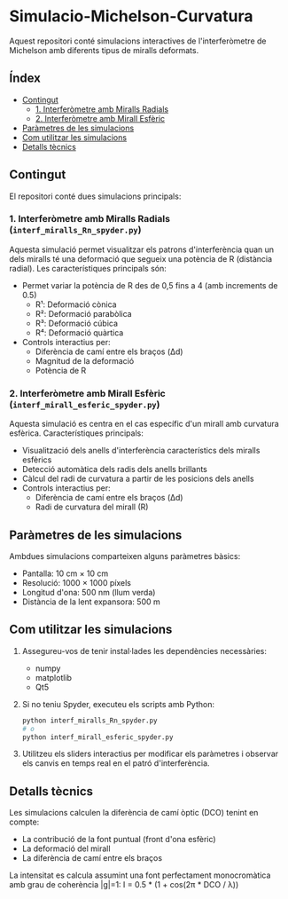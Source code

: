 # Simulacio-Michelson-Curvatura

Aquest repositori conté simulacions interactives de l'interferòmetre de Michelson amb diferents tipus de miralls deformats.

## Índex

- [Contingut](#contingut)
  - [1. Interferòmetre amb Miralls Radials](#1-interferòmetre-amb-miralls-radials-interf_miralls_rn_spyderpy)
  - [2. Interferòmetre amb Mirall Esfèric](#2-interferòmetre-amb-mirall-esfèric-interf_mirall_esferic_spyderpy)
- [Paràmetres de les simulacions](#paràmetres-de-les-simulacions)
- [Com utilitzar les simulacions](#com-utilitzar-les-simulacions)
- [Detalls tècnics](#detalls-tècnics)

## Contingut

El repositori conté dues simulacions principals:

### 1. Interferòmetre amb Miralls Radials (`interf_miralls_Rn_spyder.py`)

Aquesta simulació permet visualitzar els patrons d'interferència quan un dels miralls té una deformació que segueix una potència de R (distància radial). Les característiques principals són:

- Permet variar la potència de R des de 0,5 fins a 4 (amb increments de 0.5)
  - R¹: Deformació cònica
  - R²: Deformació parabòlica
  - R³: Deformació cúbica
  - R⁴: Deformació quàrtica
- Controls interactius per:
  - Diferència de camí entre els braços (Δd)
  - Magnitud de la deformació
  - Potència de R

### 2. Interferòmetre amb Mirall Esfèric (`interf_mirall_esferic_spyder.py`)

Aquesta simulació es centra en el cas específic d'un mirall amb curvatura esfèrica. Característiques principals:

- Visualització dels anells d'interferència característics dels miralls esfèrics
- Detecció automàtica dels radis dels anells brillants
- Càlcul del radi de curvatura a partir de les posicions dels anells
- Controls interactius per:
  - Diferència de camí entre els braços (Δd)
  - Radi de curvatura del mirall (R)

## Paràmetres de les simulacions

Ambdues simulacions comparteixen alguns paràmetres bàsics:
- Pantalla: 10 cm × 10 cm
- Resolució: 1000 × 1000 píxels
- Longitud d'ona: 500 nm (llum verda)
- Distància de la lent expansora: 500 m

## Com utilitzar les simulacions

1. Assegureu-vos de tenir instal·lades les dependències necessàries:
   - numpy
   - matplotlib
   - Qt5

2. Si no teniu Spyder, executeu els scripts amb Python:
   ```bash
   python interf_miralls_Rn_spyder.py
   # o
   python interf_mirall_esferic_spyder.py
   ```

3. Utilitzeu els sliders interactius per modificar els paràmetres i observar els canvis en temps real en el patró d'interferència.

## Detalls tècnics

Les simulacions calculen la diferència de camí òptic (DCO) tenint en compte:
- La contribució de la font puntual (front d'ona esfèric)
- La deformació del mirall
- La diferència de camí entre els braços

La intensitat es calcula assumint una font perfectament monocromàtica amb grau de coherència |g|=1:
I = 0.5 * (1 + cos(2π * DCO / λ))
